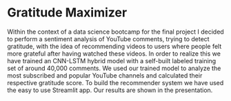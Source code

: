 # Gratitude Maximizer
Within the context of a data science bootcamp for the final project I decided to perform a sentiment analysis of YouTube comments, trying to detect gratitude, with the idea of recommending videos to users where people felt more grateful after having watched these videos.
In order to realize this we have trained an CNN-LSTM hybrid model with a self-built labeled training set of around 40,000 comments.
We used our trained model to analyze the most subscribed and popular YouTube channels and calculated their respective gratitude score.
To build the recommender system we have used the easy to use Streamlit app.
Our results are shown in the presentation.

